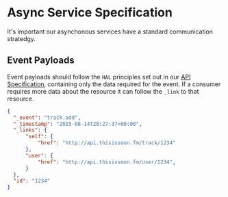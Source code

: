 # Async Service Specification

It's important our asynchonous services have a standard communication stratedgy.

## Event Payloads

Event payloads should follow the `HAL` principles set out in our [API Specification](https://github.com/thisissoon/API-Specification#responses), containing only the data required for the event. If a consumer requires more data about the resource it can follow the `_link` to that resource.

``` json
{
  "_event": "track.add",
  "_timestamp": "2015-08-14T20:27:37+00:00",
  "_links": {
      "self": {
          "href": "http://api.thisissoon.fm/track/1234"
      },
      "user": {
          "href": "http://api.thisissoon.fm/user/1234",
      }
  },
  "id": "1234"
}
```